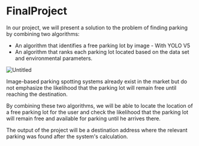 # FinalProject
In our project, we will present a solution to the problem of finding parking by combining two algorithms:

- An algorithm that identifies a free parking lot by image - With YOLO V5
- An algorithm that ranks each parking lot located based on the data set and environmental parameters.

![Untitled](https://user-images.githubusercontent.com/12784722/232392814-9e896d05-69f8-47ba-a443-eb44d05c8029.jpg)

Image-based parking spotting systems already exist in the market but do not emphasize the likelihood that the parking lot will remain free until reaching the destination.

By combining these two algorithms, we will be able to locate the location of a free parking lot for the user and check the likelihood that the parking lot will remain free and available for parking until he arrives there.

The output of the project will be a destination address where the relevant parking was found after the system's calculation.

